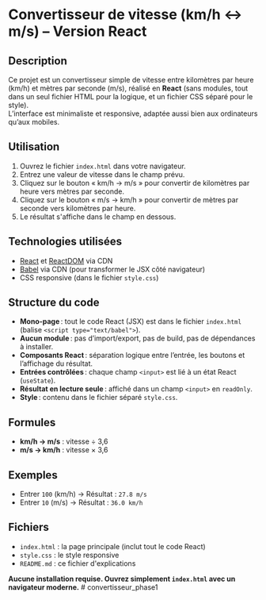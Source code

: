 # Convertisseur de vitesse (km/h ↔ m/s) – Version React

## Description

Ce projet est un convertisseur simple de vitesse entre kilomètres par heure (km/h) et mètres par seconde (m/s), réalisé en **React** (sans modules, tout dans un seul fichier HTML pour la logique, et un fichier CSS séparé pour le style).  
L’interface est minimaliste et responsive, adaptée aussi bien aux ordinateurs qu’aux mobiles.

## Utilisation

1. Ouvrez le fichier `index.html` dans votre navigateur.
2. Entrez une valeur de vitesse dans le champ prévu.
3. Cliquez sur le bouton « km/h → m/s » pour convertir de kilomètres par heure vers mètres par seconde.
4. Cliquez sur le bouton « m/s → km/h » pour convertir de mètres par seconde vers kilomètres par heure.
5. Le résultat s'affiche dans le champ en dessous.

## Technologies utilisées

- [React](https://react.dev/) et [ReactDOM](https://react.dev/) via CDN
- [Babel](https://babeljs.io/) via CDN (pour transformer le JSX côté navigateur)
- CSS responsive (dans le fichier `style.css`)

## Structure du code

- **Mono-page** : tout le code React (JSX) est dans le fichier `index.html` (balise `<script type="text/babel">`).
- **Aucun module** : pas d’import/export, pas de build, pas de dépendances à installer.
- **Composants React** : séparation logique entre l’entrée, les boutons et l’affichage du résultat.
- **Entrées contrôlées** : chaque champ `<input>` est lié à un état React (`useState`).
- **Résultat en lecture seule** : affiché dans un champ `<input>` en `readOnly`.
- **Style** : contenu dans le fichier séparé `style.css`.

## Formules

- **km/h → m/s** : vitesse ÷ 3,6
- **m/s → km/h** : vitesse × 3,6

## Exemples

- Entrer `100` (km/h) → Résultat : `27.8 m/s`
- Entrer `10` (m/s) → Résultat : `36.0 km/h`

## Fichiers

- `index.html` : la page principale (inclut tout le code React)
- `style.css` : le style responsive
- `README.md` : ce fichier d'explications

**Aucune installation requise. Ouvrez simplement `index.html` avec un navigateur moderne.**
#   c o n v e r t i s s e u r _ p h a s e 1 
 
 
